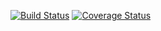 [![Build Status](https://app.travis-ci.com/VS-Heshiki/API-Professional.svg?branch=master)](https://app.travis-ci.com/VS-Heshiki/API-Professional)
[![Coverage Status](https://coveralls.io/repos/github/VS-Heshiki/API-Professional/badge.svg)](https://coveralls.io/github/VS-Heshiki/API-Professional)